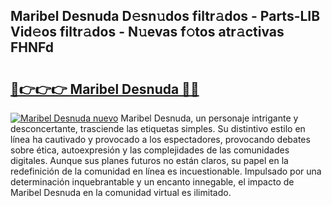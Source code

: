 ## Maribel Desnuda D𝚎sn𝚞dos filtr𝚊dos - Parts-LIB Vid𝚎os filtr𝚊dos - N𝚞evas f𝚘tos atr𝚊ctivas FHNFd

# <h2><a href="http://mbbk2d.tromn.icu/?c=Maribel+Desnuda">🔗👉👉👉 Maribel Desnuda 🔗🔗</a></h2>

[![Maribel Desnuda nuevo](https://i.imgur.com/pEAQMta.gif)](http://mbbk2d.tromn.icu/?c=Maribel+Desnuda)
Maribel Desnuda, un personaje intrigante y desconcertante, trasciende las etiquetas simples. Su distintivo estilo en línea ha cautivado y provocado a los espectadores, provocando debates sobre ética, autoexpresión y las complejidades de las comunidades digitales. Aunque sus planes futuros no están claros, su papel en la redefinición de la comunidad en línea es incuestionable. Impulsado por una determinación inquebrantable y un encanto innegable, el impacto de Maribel Desnuda en la comunidad virtual es ilimitado.
